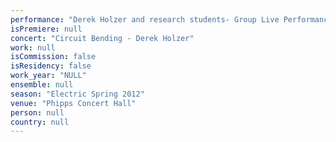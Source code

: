 ```yaml
---
performance: "Derek Holzer and research students- Group Live Performance"
isPremiere: null
concert: "Circuit Bending - Derek Holzer"
work: null
isCommission: false
isResidency: false
work_year: "NULL"
ensemble: null
season: "Electric Spring 2012"
venue: "Phipps Concert Hall"
person: null
country: null
---
```


